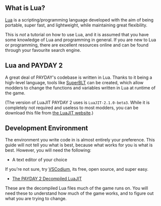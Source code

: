 ## What is Lua?

[Lua](https://www.lua.org/about.html) is a scripting/programming language developed with the aim of being portable, super fast, and lightweight, while maintaining great flexibility.

This is *not* a tutorial on how to use Lua, and it is assumed that you have some knowledge of Lua and programming in general. If you are new to Lua or programming, there are excellent resources online and can be found through your favourite search engine.

## Lua and PAYDAY 2

A great deal of PAYDAY's codebase is written in Lua. Thanks to it being a high-level language, tools like [SuperBLT](docs/tools/superblt.md) can be created, which allow modders to change the functions and variables written in Lua at runtime of the game.

(The version of LuaJIT PAYDAY 2 uses is `LuaJIT-2.1.0-beta3`. While it is completely not required and useless to most modders, you can be download this file from [the LuaJIT website](https://luajit.org/download.html).)

## Development Environment

The environment you write code in is almost entirely your preference. This guide will not tell you what is best, because what works for you is what is best. However, you will need the following:

* A text editor of your choice

If you're not sure, try [VSCodium](https://vscodium.com/), its free, open source, and super easy.

* [The PAYDAY 2 Decompiled LuaJIT](https://github.com/steam-test1/Payday-2-LuaJIT-Complete)

These are the decompiled Lua files much of the game runs on. You will need these to understand how much of the game works, and to figure out what you are trying to change.



